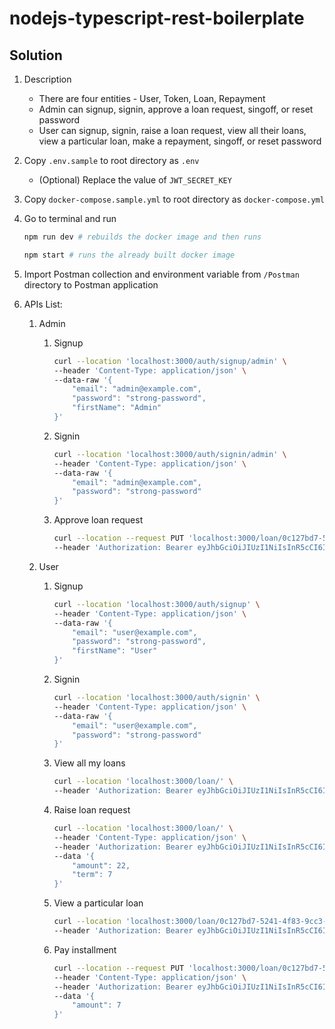 # nodejs-typescript-rest-boilerplate

## Solution

1. Description

   - There are four entities - User, Token, Loan, Repayment
   - Admin can signup, signin, approve a loan request, singoff, or reset password
   - User can signup, signin, raise a loan request, view all their loans, view a particular loan, make a repayment, singoff, or reset password

1. Copy `.env.sample` to root directory as `.env`

   - (Optional) Replace the value of `JWT_SECRET_KEY`

1. Copy `docker-compose.sample.yml` to root directory as `docker-compose.yml`
1. Go to terminal and run

   ```bash
   npm run dev # rebuilds the docker image and then runs
   ```

   ```bash
   npm start # runs the already built docker image
   ```

1. Import Postman collection and environment variable from `/Postman` directory to Postman application

1. APIs List:

   1. Admin

      1. Signup

         ```bash
         curl --location 'localhost:3000/auth/signup/admin' \
         --header 'Content-Type: application/json' \
         --data-raw '{
             "email": "admin@example.com",
             "password": "strong-password",
             "firstName": "Admin"
         }'
         ```

      1. Signin

         ```bash
         curl --location 'localhost:3000/auth/signin/admin' \
         --header 'Content-Type: application/json' \
         --data-raw '{
             "email": "admin@example.com",
             "password": "strong-password"
         }'
         ```

      1. Approve loan request
         ```bash
         curl --location --request PUT 'localhost:3000/loan/0c127bd7-5241-4f83-9cc3-92224cf788f4/approve' \
         --header 'Authorization: Bearer eyJhbGciOiJIUzI1NiIsInR5cCI6IkpXVCJ9.eyJ1c2VySWQiOiI2NDhjZmQ4Y2M5NmVlY2YzY2I1NzBhMTciLCJpYXQiOjE2ODY5NjE4ODYsImV4cCI6MTY4Njk2MzA4Nn0.TiqqOZ6j5gJrrUuTkMf6lOS0VJHR84rUnCRqapg6MEY'
         ```

   1. User
      1. Signup
         ```bash
         curl --location 'localhost:3000/auth/signup' \
         --header 'Content-Type: application/json' \
         --data-raw '{
             "email": "user@example.com",
             "password": "strong-password",
             "firstName": "User"
         }'
         ```
      1. Signin
         ```bash
         curl --location 'localhost:3000/auth/signin' \
         --header 'Content-Type: application/json' \
         --data-raw '{
             "email": "user@example.com",
             "password": "strong-password"
         }'
         ```
      1. View all my loans
         ```bash
         curl --location 'localhost:3000/loan/' \
         --header 'Authorization: Bearer eyJhbGciOiJIUzI1NiIsInR5cCI6IkpXVCJ9.eyJ1c2VySWQiOiI2NDhjZmVkN2M5NmVlY2YzY2I1NzBhMWEiLCJpYXQiOjE2ODY5NjE5MDksImV4cCI6MTY4NzA0ODMwOX0.uqnFQIf5QiJ3RcIES4iTr7EMyFx-yfty8oD2CsfvCI8'
         ```
      1. Raise loan request
         ```bash
         curl --location 'localhost:3000/loan/' \
         --header 'Content-Type: application/json' \
         --header 'Authorization: Bearer eyJhbGciOiJIUzI1NiIsInR5cCI6IkpXVCJ9.eyJ1c2VySWQiOiI2NDhjZmVkN2M5NmVlY2YzY2I1NzBhMWEiLCJpYXQiOjE2ODY5NjE5MDksImV4cCI6MTY4NzA0ODMwOX0.uqnFQIf5QiJ3RcIES4iTr7EMyFx-yfty8oD2CsfvCI8' \
         --data '{
             "amount": 22,
             "term": 7
         }'
         ```
      1. View a particular loan
         ```bash
         curl --location 'localhost:3000/loan/0c127bd7-5241-4f83-9cc3-92224cf788f4' \
         --header 'Authorization: Bearer eyJhbGciOiJIUzI1NiIsInR5cCI6IkpXVCJ9.eyJ1c2VySWQiOiI2NDhjZmVkN2M5NmVlY2YzY2I1NzBhMWEiLCJpYXQiOjE2ODY5NjE5MDksImV4cCI6MTY4NzA0ODMwOX0.uqnFQIf5QiJ3RcIES4iTr7EMyFx-yfty8oD2CsfvCI8'
         ```
      1. Pay installment
         ```bash
         curl --location --request PUT 'localhost:3000/loan/0c127bd7-5241-4f83-9cc3-92224cf788f4/repayment' \
         --header 'Content-Type: application/json' \
         --header 'Authorization: Bearer eyJhbGciOiJIUzI1NiIsInR5cCI6IkpXVCJ9.eyJ1c2VySWQiOiI2NDhjZmVkN2M5NmVlY2YzY2I1NzBhMWEiLCJpYXQiOjE2ODY5NjE5MDksImV4cCI6MTY4NzA0ODMwOX0.uqnFQIf5QiJ3RcIES4iTr7EMyFx-yfty8oD2CsfvCI8' \
         --data '{
             "amount": 7
         }'
         ```
